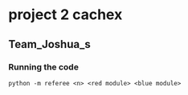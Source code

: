 # project 2 cachex 
## Team_Joshua_s
### Running the code
```
python -m referee <n> <red module> <blue module>
```
